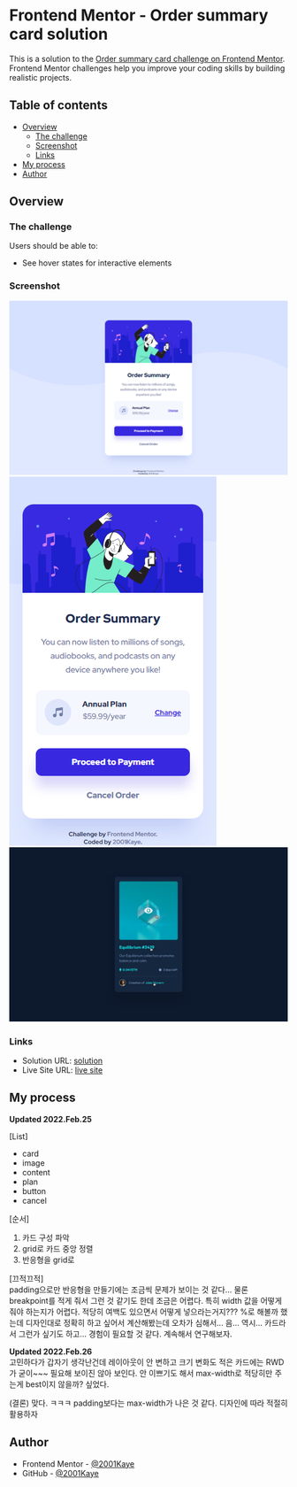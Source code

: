 # Frontend Mentor - Order summary card solution

This is a solution to the [Order summary card challenge on Frontend Mentor](https://www.frontendmentor.io/challenges/order-summary-component-QlPmajDUj). Frontend Mentor challenges help you improve your coding skills by building realistic projects. 

## Table of contents

- [Overview](#overview)
  - [The challenge](#the-challenge)
  - [Screenshot](#screenshot)
  - [Links](#links)
- [My process](#my-process)
- [Author](#author)

## Overview

### The challenge

Users should be able to:

- See hover states for interactive elements

### Screenshot

![](./design/desktop-design.png)
![](./design/mobile-design.png)
![](./design/active-states.jpg "active guide picture")

### Links

- Solution URL: [solution](https://www.frontendmentor.io/solutions/order-summary-HpW1zvHOH)
- Live Site URL: [live site](https://jhan117.github.io/Order-summary-component/)

## My process

**Updated 2022.Feb.25**   

[List]
- card
- image
- content
- plan
- button
- cancel

[순서]
1. 카드 구성 파악
2. grid로 카드 중앙 정렬
3. 반응형을 grid로

[끄적끄적]   
padding으로만 반응형을 만들기에는 조금씩 문제가 보이는 것 같다... 물론 breakpoint를 적게 줘서 그런 것 같기도 한데 조금은 어렵다. 특히 width 값을 어떻게 줘야 하는지가 어렵다. 적당히 여백도 있으면서 어떻게 넣으라는거지??? %로 해볼까 했는데 디자인대로 정확히 하고 싶어서 계산해봤는데 오차가 심해서... 음... 역시... 카드라서 그런가 싶기도 하고... 경험이 필요할 것 같다. 계속해서 연구해보자.

**Updated 2022.Feb.26**   
고민하다가 갑자기 생각난건데 레이아웃이 안 변하고 크기 변화도 적은 카드에는 RWD가 굳이~~~ 필요해 보이진 않아 보인다. 안 이쁘기도 해서 max-width로 적당히만 주는게 best이지 않을까? 싶었다.
   
(결론)
맞다. ㅋㅋㅋ padding보다는 max-width가 나은 것 같다. 디자인에 따라 적절히 활용하자

## Author

- Frontend Mentor - [@2001Kaye](https://www.frontendmentor.io/profile/jhan117)
- GitHub - [@2001Kaye](https://github.com/jhan117)
